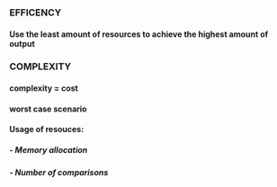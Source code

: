 ### EFFICENCY
#### Use the least amount of resources to achieve the highest amount of output 

### COMPLEXITY
#### complexity = cost
#### worst case scenario 
#### Usage of resouces:
#####  - Memory allocation
#####  - Number of comparisons


